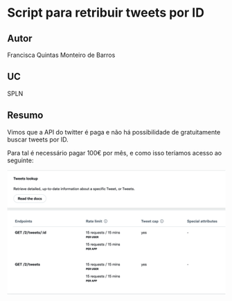 # Script para retribuir tweets por ID

## Autor
Francisca Quintas Monteiro de Barros

## UC
SPLN

## Resumo

Vimos que a API do twitter é paga e não há possibilidade de gratuitamente buscar tweets por ID.

Para tal é necessário pagar 100€ por mês, e como isso teríamos acesso ao seguinte:

![Foto da API](twitterapi.png)